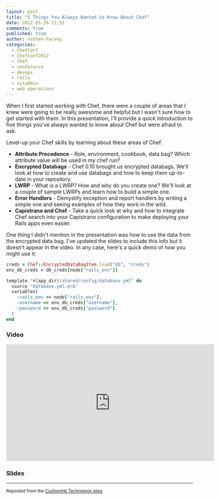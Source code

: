 ```yaml
---
layout: post
title: "5 Things You Always Wanted to Know About Chef"
date: 2012-05-26 21:51
comments: true
published: true
author: nathen-harvey
categories: 
  - ChefConf
  - ChefConf2012
  - chef
  - conference
  - devops
  - rails
  - sysadmin
  - web operations
---
```

When I first started working with Chef, there were a couple of areas that I knew were going to be really awesome and helpful but I wasn't sure how to get started with them.  In this presentation, I'll provide a quick introduction to five things you've always wanted to know about Chef but were afraid to ask.  

Level-up your Chef skills by learning about these areas of Chef: 

* **Attribute Precedence** - Role, environment, cookbook, data bag? Which attribute value will be used in my chef run? 
* **Encrypted Databags** - Chef 0.10 brought us encrypted databags. We'll look at how to create and use databags and how to keep them up-to-date in your repository. 
* **LWRP** - What is a LWRP? How and why do you create one? We'll look at a couple of sample LWRPs and learn how to build a simple one. 
* **Error Handlers** - Demystify exception and report handlers by writing a simple one and seeing examples of how they work in the wild. 
* **Capistrano and Chef** - Take a quick look at why and how to integrate Chef search into your Capistrano configuration to make deploying your Rails apps even easier.

One thing I didn't mention in the presentation was how to use the data from the encrypted data bag.  I've updated the slides to include this info but it doesn't appear in the video.  In any case, here's a quick demo of how you might use it:

``` ruby
creds = Chef::EncryptedDataBagItem.load("db", "creds")
env_db_creds = db_creds[node["rails_env"]]

template "#{app_dir}/shared/config/database.yml" do
  source "database.yml.erb"
  variables(
    :rails_env => node["rails_env"],
    :username => env_db_creds["username"],
    :password => env_db_creds["password"]
  )
end
```

### Video

<iframe width="560" height="315" src="http://www.youtube.com/embed/uREL4FFPddo" frameborder="0" allowfullscreen></iframe>

### Slides

<script async class="speakerdeck-embed" data-id="4fb532f2850667001f0008f8" data-ratio="1.2945638432364097" src="//speakerdeck.com/assets/embed.js"></script>

---
<sub>Reposted from the [CustomInk Technology blog](http://technology.customink.com/blog/2012/05/26/5-things-you-always-wanted-to-know-about-chef/).
